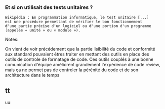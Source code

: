 ### Et si on utilisait des tests unitaires ?

```citation
Wikipédia : En programmation informatique, le test unitaire [...] 
est une procédure permettant de vérifier le bon fonctionnement
d'une partie précise d'un logiciel ou d'une portion d'un programme 
(appelée « unité » ou « module »).
```

Notes:

On vient de voir précédement que la partie lisibilité du code et conformité aux standard pouvaient êtres traiter en mettant des outils en place des outils de controle de formatage de code.
Ces outils couplés à une bonne comunication d'équipe améliorent grandement l'expérience de code review, mais ça ne permet pas de controler la pérénité du code et de son architecture dans le temps

## tt
uu
